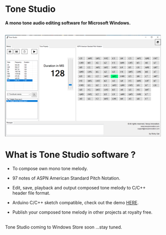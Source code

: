 # Tone Studio
**A mono tone audio editing software for Microsoft Windows.**
<br><br/>

![](images/ToneStudio.png)

# What is Tone Studio software ?
- To compose own mono tone melody.

- 97 notes of ASPN American Standard Pitch Notation.

- Edit, save, playback and output composed tone melody to C/C++ header file format.

- Arduino C/C++ sketch compatible, check out the demo [HERE](https://drive.google.com/file/d/1MXhUsjOQoxmVl7hEdogBaWM4x9ibQpun/view?usp=sharing).

- Publish your composed tone melody in other projects at royalty free.
<br><br/>

Tone Studio coming to Windows Store soon ...stay tuned.
<br><br/>
